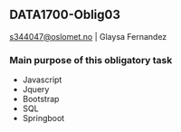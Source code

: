 ## DATA1700-Oblig03
s344047@oslomet.no | Glaysa Fernandez
### Main purpose of this obligatory task
- Javascript
- Jquery
- Bootstrap
- SQL 
- Springboot
